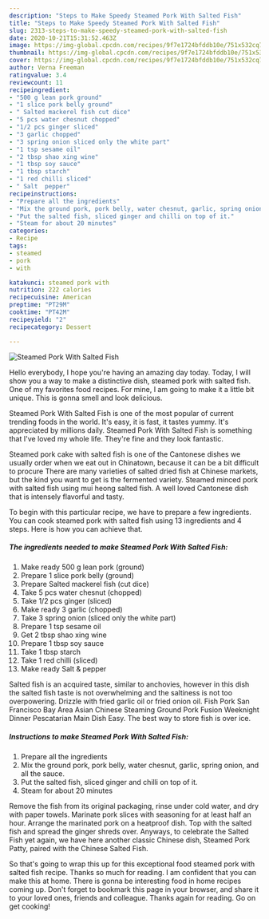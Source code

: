 ```yaml
---
description: "Steps to Make Speedy Steamed Pork With Salted Fish"
title: "Steps to Make Speedy Steamed Pork With Salted Fish"
slug: 2313-steps-to-make-speedy-steamed-pork-with-salted-fish
date: 2020-10-21T15:31:52.463Z
image: https://img-global.cpcdn.com/recipes/9f7e1724bfddb10e/751x532cq70/steamed-pork-with-salted-fish-recipe-main-photo.jpg
thumbnail: https://img-global.cpcdn.com/recipes/9f7e1724bfddb10e/751x532cq70/steamed-pork-with-salted-fish-recipe-main-photo.jpg
cover: https://img-global.cpcdn.com/recipes/9f7e1724bfddb10e/751x532cq70/steamed-pork-with-salted-fish-recipe-main-photo.jpg
author: Verna Freeman
ratingvalue: 3.4
reviewcount: 11
recipeingredient:
- "500 g lean pork ground"
- "1 slice pork belly ground"
- " Salted mackerel fish cut dice"
- "5 pcs water chesnut chopped"
- "1/2 pcs ginger sliced"
- "3 garlic chopped"
- "3 spring onion sliced only the white part"
- "1 tsp sesame oil"
- "2 tbsp shao xing wine"
- "1 tbsp soy sauce"
- "1 tbsp starch"
- "1 red chilli sliced"
- " Salt  pepper"
recipeinstructions:
- "Prepare all the ingredients"
- "Mix the ground pork, pork belly, water chesnut, garlic, spring onion, and all the sauce."
- "Put the salted fish, sliced ginger and chilli on top of it."
- "Steam for about 20 minutes"
categories:
- Recipe
tags:
- steamed
- pork
- with

katakunci: steamed pork with 
nutrition: 222 calories
recipecuisine: American
preptime: "PT29M"
cooktime: "PT42M"
recipeyield: "2"
recipecategory: Dessert

---
```



![Steamed Pork With Salted Fish](https://img-global.cpcdn.com/recipes/9f7e1724bfddb10e/751x532cq70/steamed-pork-with-salted-fish-recipe-main-photo.jpg)

Hello everybody, I hope you're having an amazing day today. Today, I will show you a way to make a distinctive dish, steamed pork with salted fish. One of my favorites food recipes. For mine, I am going to make it a little bit unique. This is gonna smell and look delicious.

Steamed Pork With Salted Fish is one of the most popular of current trending foods in the world. It's easy, it is fast, it tastes yummy. It's appreciated by millions daily. Steamed Pork With Salted Fish is something that I've loved my whole life. They're fine and they look fantastic.

Steamed pork cake with salted fish is one of the Cantonese dishes we usually order when we eat out in Chinatown, because it can be a bit difficult to procure There are many varieties of salted dried fish at Chinese markets, but the kind you want to get is the fermented variety. Steamed minced pork with salted fish using mui heong salted fish. A well loved Cantonese dish that is intensely flavorful and tasty.


To begin with this particular recipe, we have to prepare a few ingredients. You can cook steamed pork with salted fish using 13 ingredients and 4 steps. Here is how you can achieve that.

<!--inarticleads1-->

##### The ingredients needed to make Steamed Pork With Salted Fish:

1. Make ready 500 g lean pork (ground)
1. Prepare 1 slice pork belly (ground)
1. Prepare  Salted mackerel fish (cut dice)
1. Take 5 pcs water chesnut (chopped)
1. Take 1/2 pcs ginger (sliced)
1. Make ready 3 garlic (chopped)
1. Take 3 spring onion (sliced only the white part)
1. Prepare 1 tsp sesame oil
1. Get 2 tbsp shao xing wine
1. Prepare 1 tbsp soy sauce
1. Take 1 tbsp starch
1. Take 1 red chilli (sliced)
1. Make ready  Salt &amp; pepper


Salted fish is an acquired taste, similar to anchovies, however in this dish the salted fish taste is not overwhelming and the saltiness is not too overpowering. Drizzle with fried garlic oil or fried onion oil. Fish Pork San Francisco Bay Area Asian Chinese Steaming Ground Pork Fusion Weeknight Dinner Pescatarian Main Dish Easy. The best way to store fish is over ice. 

<!--inarticleads2-->

##### Instructions to make Steamed Pork With Salted Fish:

1. Prepare all the ingredients
1. Mix the ground pork, pork belly, water chesnut, garlic, spring onion, and all the sauce.
1. Put the salted fish, sliced ginger and chilli on top of it.
1. Steam for about 20 minutes


Remove the fish from its original packaging, rinse under cold water, and dry with paper towels. Marinate pork slices with seasoning for at least half an hour. Arrange the marinated pork on a heatproof dish. Top with the salted fish and spread the ginger shreds over. Anyways, to celebrate the Salted Fish yet again, we have here another classic Chinese dish, Steamed Pork Patty, paired with the Chinese Salted Fish. 

So that's going to wrap this up for this exceptional food steamed pork with salted fish recipe. Thanks so much for reading. I am confident that you can make this at home. There is gonna be interesting food in home recipes coming up. Don't forget to bookmark this page in your browser, and share it to your loved ones, friends and colleague. Thanks again for reading. Go on get cooking!
